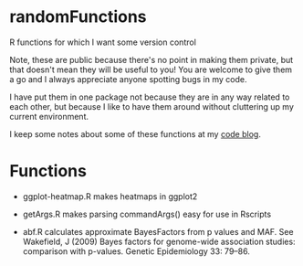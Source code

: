 
# randomFunctions

R functions for which I want some version control

Note, these are public because there's no point in making them
private, but that doesn't mean they will be useful to you! You are
welcome to give them a go and I always appreciate anyone spotting bugs
in my code.

I have put them in one package not because they are in any way related
to each other, but because I like to have them around without
cluttering up my current environment.

I keep some notes about some of these functions at my
[code blog](http://cwcode.wordpress.com).

# Functions

-   ggplot-heatmap.R makes heatmaps in ggplot2

-   getArgs.R makes parsing commandArgs() easy for use in Rscripts

-   abf.R calculates approximate BayesFactors from p values and MAF.
    See Wakefield, J (2009) Bayes factors for genome-wide association
    studies: comparison with p-values.  Genetic Epidemiology 33: 79–86.
